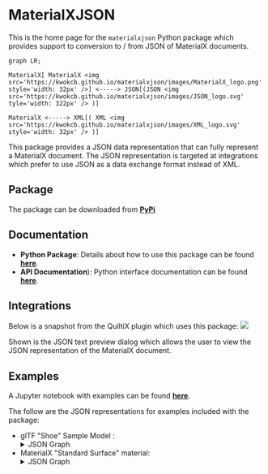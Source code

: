 # MaterialXJSON

This is the home page for the `materialxjson` Python package which provides support to conversion to / from JSON of MaterialX documents.

```mermaid
graph LR;

MaterialX[ MaterialX <img src='https://kwokcb.github.io/materialxjson/images/MaterialX_logo.png' style='width: 32px' />] <-----> JSON[(JSON <img src='https://kwokcb.github.io/materialxjson/images/JSON_logo.svg' tyle='width: 322px' /> )]

MaterialX <-----> XML[( XML <img src='https://kwokcb.github.io/materialxjson/images/XML_logo.svg' style='width: 32px' /> )]
```

This package provides a JSON data representation that can fully represent a MaterialX document. The JSON representation is targeted at integrations which prefer to use JSON as a data exchange format instead of XML.

## Package

The package can be downloaded from **[PyPi](https://pypi.org/project/materialxjson)**

## Documentation

* **Python Package**: Details about how to use this package can be found **[here](https://kwokcb.github.io/materialxjson/README.html)**.
* **API Documentation**): Python interface documentation can be found **[here](https://kwokcb.github.io/materialxjson/docs/html/index.html)**.

## Integrations

Below is a snapshot from the QuiltiX plugin which uses this package:
<img src="https://kwokcb.github.io/materialxjson/docs/images/QuiltiX_plugin_JSON.png">

Shown is the JSON text preview dialog which allows the user to view the JSON representation of the MaterialX document.

## Examples

A Jupyter notebook with examples can be found **[here](https://kwokcb.github.io/materialxjson/docs/examples.html)**.

The follow are the JSON representations for examples included with the package:

* glTF "Shoe" Sample Model :
    <details><summary>JSON Graph</summary>
        <img src='https://kwokcb.github.io/materialxjson/images/MaterialsVariantsShoe.svg' width=100%>
    </details>
* MaterialX "Standard Surface" material:
    <details><summary>JSON Graph</summary>
        <img src='https://kwokcb.github.io/materialxjson/images/standard_surface_default.svg' width=100%>
    </details>








